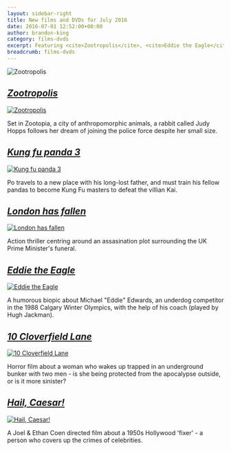 ```yaml
---
layout: sidebar-right
title: New films and DVDs for July 2016
date: 2016-07-01 12:52:00+00:00
author: brandon-king
category: films-dvds
excerpt: Featuring <cite>Zootropolis</cite>, <cite>Eddie the Eagle</cite> and <cite>Hail, Caesar!</cite>.
breadcrumb: films-dvds
---
```

![Zootropolis](/images/featured/featured-zootropolis.jpg)

<section class="cf">

<h2><a href="https://suffolk.spydus.co.uk/cgi-bin/spydus.exe/ENQ/OPAC/BIBENQ/4518585?QRY=CAUBIB%3C%20IRN(9655936)&amp;QRYTEXT=Howard%2C%20Byron%2C%20director"><cite>Zootropolis</cite></a></h2>

<a href="https://suffolk.spydus.co.uk/cgi-bin/spydus.exe/ENQ/OPAC/BIBENQ/4518585?QRY=CAUBIB%3C%20IRN(9655936)&amp;QRYTEXT=Howard%2C%20Byron%2C%20director"><img class="{% include /c/img-float-left.html %}" src="/images/article/zootropolis.jpg" alt="Zootropolis" /></a>

<p class="mt0">Set in Zootopia, a city of anthropomorphic animals, a rabbit called Judy Hopps follows her dream of joining the police force despite her small size.</p>

</section>

<section class="cf">

<h2><a href="https://suffolk.spydus.co.uk/cgi-bin/spydus.exe/ENQ/OPAC/BIBENQ/4521102?QRY=CAUBIB%3C%20IRN(9671411)&amp;QRYTEXT=Yuh%2C%20Jennifer%2C%20director"><cite>Kung fu panda 3</cite></a></h2>

<a href="https://suffolk.spydus.co.uk/cgi-bin/spydus.exe/ENQ/OPAC/BIBENQ/4521102?QRY=CAUBIB%3C%20IRN(9671411)&amp;QRYTEXT=Yuh%2C%20Jennifer%2C%20director"><img class="{% include /c/img-float-left.html %}" src="/images/article/kung-fu-panda-3.jpg" alt="Kung fu panda 3" /></a>

<p class="mt0">Po travels to a new place with his long-lost father, and must train his fellow pandas to become Kung Fu masters to defeat the villian Kai.</p>

</section>

<section class="cf">

<h2><a href="http://suffolk.spydus.co.uk/cgi-bin/spydus.exe/ENQ/OPAC/BIBENQ/4525726?QRY=CAUBIB%3C%20IRN(24187859)&amp;QRYTEXT=Najafi%2C%20Babak%2C%20director"><cite>London has fallen</cite></a></h2>

<a href="http://suffolk.spydus.co.uk/cgi-bin/spydus.exe/ENQ/OPAC/BIBENQ/4525726?QRY=CAUBIB%3C%20IRN(24187859)&amp;QRYTEXT=Najafi%2C%20Babak%2C%20director"><img class="{% include /c/img-float-left.html %}" src="/images/article/london-has-fallen.jpg" alt="London has fallen" /></a>

<p class="mt0">Action thriller centring around an assasination plot surrounding the UK Prime Minister's funeral.</p>

</section>

<section class="cf">

<h2><a href="http://suffolk.spydus.co.uk/cgi-bin/spydus.exe/ENQ/OPAC/BIBENQ/4528349?QRY=CAUBIB%3C%20IRN(63264802)&amp;QRYTEXT=Fletcher%2C%20Dexter%2C%201966-%20director"><cite>Eddie the Eagle</cite></a></h2>

<a href="http://suffolk.spydus.co.uk/cgi-bin/spydus.exe/ENQ/OPAC/BIBENQ/4528349?QRY=CAUBIB%3C%20IRN(63264802)&amp;QRYTEXT=Fletcher%2C%20Dexter%2C%201966-%20director"><img class="{% include /c/img-float-left.html %}" src="/images/article/eddie-the-eagle.jpg" alt="Eddie the Eagle" /></a>

<p class="mt0">A humorous biopic about Michael "Eddie" Edwards, an underdog competitor in the 1988 Calgary Winter Olympics, with the help of his coach (played by Hugh Jackman).</p>

</section>

<section class="cf">

<h2><a href="http://suffolk.spydus.co.uk/cgi-bin/spydus.exe/ENQ/OPAC/BIBENQ/4531376?QRY=CAUBIB%3C%20IRN(62891848)&amp;QRYTEXT=Trachtenberg%2C%20Dan%2C%20director"><cite>10 Cloverfield Lane</cite></a></h2>

<a href="http://suffolk.spydus.co.uk/cgi-bin/spydus.exe/ENQ/OPAC/BIBENQ/4531376?QRY=CAUBIB%3C%20IRN(62891848)&amp;QRYTEXT=Trachtenberg%2C%20Dan%2C%20director"><img class="{% include /c/img-float-left.html %}" src="/images/article/10-cloverfield-lane.jpg" alt="10 Cloverfield Lane" /></a>

<p class="mt0">Horror film about a woman who wakes up trapped in an underground bunker with two men - is she being protected from the apocalypse outside, or is it more sinister?</p>

</section>

<section class="cf">

<h2><a href="http://suffolk.spydus.co.uk/cgi-bin/spydus.exe/ENQ/OPAC/BIBENQ/4532917?QRY=CAUBIB%3C%20IRN(9633287)&amp;QRYTEXT=Coen%2C%20Ethan%2C%20director"><cite>Hail, Caesar!</cite></a></h2>

<a href="https://suffolk.spydus.co.uk/cgi-bin/spydus.exe/ENQ/OPAC/BIBENQ/3045656?QRY=CAUBIB%3C%20IRN(9639000)&amp;QRYTEXT=Hillcoat%2C%20John%2C%20director"><img class="{% include /c/img-float-left.html %}" src="/images/article/hail-caesar.jpg" alt="Hail, Caesar!" /></a>

<p class="mt0">A Joel & Ethan Coen directed film about a 1950s Hollywood 'fixer' - a person who covers up the crimes of celebrities.</p>

</section>
